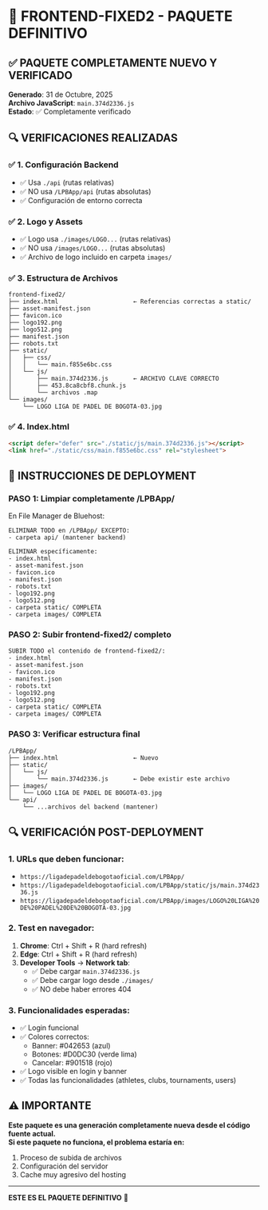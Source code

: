 # 🎯 FRONTEND-FIXED2 - PAQUETE DEFINITIVO

## ✅ **PAQUETE COMPLETAMENTE NUEVO Y VERIFICADO**

**Generado**: 31 de Octubre, 2025  
**Archivo JavaScript**: `main.374d2336.js`  
**Estado**: ✅ Completamente verificado

## 🔍 **VERIFICACIONES REALIZADAS**

### ✅ **1. Configuración Backend**
- ✅ Usa `./api` (rutas relativas)
- ✅ NO usa `/LPBApp/api` (rutas absolutas)
- ✅ Configuración de entorno correcta

### ✅ **2. Logo y Assets**
- ✅ Logo usa `./images/LOGO...` (rutas relativas)
- ✅ NO usa `/images/LOGO...` (rutas absolutas)
- ✅ Archivo de logo incluido en carpeta `images/`

### ✅ **3. Estructura de Archivos**
```
frontend-fixed2/
├── index.html                     ← Referencias correctas a static/
├── asset-manifest.json
├── favicon.ico
├── logo192.png
├── logo512.png
├── manifest.json
├── robots.txt
├── static/
│   ├── css/
│   │   └── main.f855e6bc.css
│   └── js/
│       ├── main.374d2336.js       ← ARCHIVO CLAVE CORRECTO
│       ├── 453.8ca8cbf8.chunk.js
│       └── archivos .map
└── images/
    └── LOGO LIGA DE PADEL DE BOGOTA-03.jpg
```

### ✅ **4. Index.html**
```html
<script defer="defer" src="./static/js/main.374d2336.js"></script>
<link href="./static/css/main.f855e6bc.css" rel="stylesheet">
```

## 🚀 **INSTRUCCIONES DE DEPLOYMENT**

### **PASO 1: Limpiar completamente /LPBApp/**
En File Manager de Bluehost:
```
ELIMINAR TODO en /LPBApp/ EXCEPTO:
- carpeta api/ (mantener backend)

ELIMINAR específicamente:
- index.html
- asset-manifest.json  
- favicon.ico
- manifest.json
- robots.txt
- logo192.png
- logo512.png
- carpeta static/ COMPLETA
- carpeta images/ COMPLETA
```

### **PASO 2: Subir frontend-fixed2/ completo**
```
SUBIR TODO el contenido de frontend-fixed2/:
- index.html
- asset-manifest.json
- favicon.ico
- manifest.json
- robots.txt
- logo192.png
- logo512.png
- carpeta static/ COMPLETA
- carpeta images/ COMPLETA
```

### **PASO 3: Verificar estructura final**
```
/LPBApp/
├── index.html                     ← Nuevo
├── static/
│   └── js/
│       └── main.374d2336.js       ← Debe existir este archivo
├── images/
│   └── LOGO LIGA DE PADEL DE BOGOTA-03.jpg
└── api/
    └── ...archivos del backend (mantener)
```

## 🔍 **VERIFICACIÓN POST-DEPLOYMENT**

### **1. URLs que deben funcionar:**
- `https://ligadepadeldebogotaoficial.com/LPBApp/`
- `https://ligadepadeldebogotaoficial.com/LPBApp/static/js/main.374d2336.js`
- `https://ligadepadeldebogotaoficial.com/LPBApp/images/LOGO%20LIGA%20DE%20PADEL%20DE%20BOGOTA-03.jpg`

### **2. Test en navegador:**
1. **Chrome**: Ctrl + Shift + R (hard refresh)
2. **Edge**: Ctrl + Shift + R (hard refresh)
3. **Developer Tools** → **Network tab**:
   - ✅ Debe cargar `main.374d2336.js`
   - ✅ Debe cargar logo desde `./images/`
   - ✅ NO debe haber errores 404

### **3. Funcionalidades esperadas:**
- ✅ Login funcional
- ✅ Colores correctos:
  - Banner: #042653 (azul)
  - Botones: #D0DC30 (verde lima)
  - Cancelar: #901518 (rojo)
- ✅ Logo visible en login y banner
- ✅ Todas las funcionalidades (athletes, clubs, tournaments, users)

## ⚠️ **IMPORTANTE**

**Este paquete es una generación completamente nueva desde el código fuente actual.**  
**Si este paquete no funciona, el problema estaría en:**
1. Proceso de subida de archivos
2. Configuración del servidor
3. Cache muy agresivo del hosting

---

**ESTE ES EL PAQUETE DEFINITIVO** 🎯